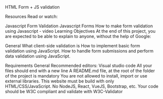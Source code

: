 HTML Form + JS validation

Resources
Read or watch:

Javascript Form Validation
Javascript Forms
How to make form validation using Javascript - video
Learning Objectives
At the end of this project, you are expected to be able to explain to anyone, without the help of Google:

General
What client-side validation is
How to implement basic form validation using JavaScript.
How to handle form submissions and perform data validation using JavaScript.

Requirements
General
Recommended editors: Visual studio code
All your files should end with a new line
A README.md file, at the root of the folder of the project is mandatory
You are not allowed to install, import or use external libraries. This website must be build with only HTML/CSS/JavaScript. No NodeJS, React, VueJS, Bootstrap, etc.
Your code should be W3C compliant and validate with W3C-Validator
